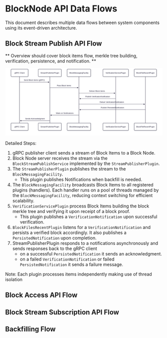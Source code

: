 # BlockNode API Data Flows

This document describes multiple data flows between system components using its event-driven architecture.

## Block Stream Publish API Flow

** Overview should cover block items flow, merkle tree building, verification, persistence, and notification. **

![block-item-publish-flow](./../../assets/block-item-publish-flow.svg)

Detailed Steps:

1. gRPC publisher client sends a stream of Block Items to a Block Node.
2. Block Node server receives the stream via the `BlockStreamPublishService` implemented by the `StreamPublisherPlugin`.
3. The `StreamPublisherPlugin` publishes the stream to the `BlockMessagingFacility`.
   - This plugin publishes Notifications when backfill is needed.
4. The `BlockMessagingFacility` broadcasts Block Items to all registered  plugins (handlers). Each handler runs on a
   pool of threads managed by the `BlockMessagingFacility`, reducing context switching for efficient scalability.
5. `VerificationServicePlugin` process Block Items building the block merkle tree and verifying it upon receipt of a
   block proof.
   - This plugin publishes a `VerificationNotification` upon successful verification.
6. `BlockFilesRecentPlugin` listens for a `VerificationNotification` and persists a verified block accordingly. It also
   publishes a `PersistedNotification` upon completion.
7. StreamPublisherPlugin responds to a notifications asynchronously and sends responses back to the gRPC client
   - on a successful `PersistedNotification` it sends an acknowledgment.
   - on a failed `VerificationNotification` or failed `PersistedNotification` it sends a failure message.

Note: Each plugin processes items independently making use of thread isolation

## Block Access API Flow

## Block Stream Subscription API Flow

## Backfilling Flow
